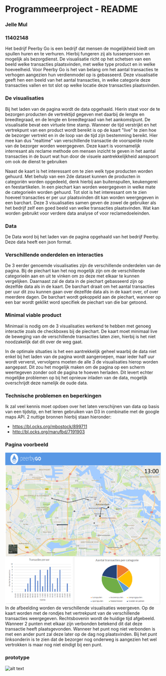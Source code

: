 # Programmeerproject - README
### Jelle Mul
### 11402148

Het bedrijf Peerby Go is een bedrijf dat mensen de mogelijkheid biedt om spullen huren en te verhuren. Hierbij fungeren zij als tussenpersoon en mogelijk als bezorgdienst. De visualisatie richt op het schetsen van een beeld welke transacties plaatsvinden, met welke type product en in welke hoeveelheid. Voor Peerby Go is het van belang om het aantal transacties te verhogen aangezien hun verdienmodel op is gebasseerd. Deze visualisatie geeft hen een beeld van het aantal transacties, in welke categorie deze transacties vallen en tot slot op welke locatie deze transacties plaatsvinden.

### De visualisaties
Bij het laden van de pagina wordt de data opgehaald. Hierin staat voor de te bezorgen producten de vertrektijd gegeven met daarbij de lengte en breedtegraad, en de lengte en breedtegraad van het aankomstpunt. De visualisatie bevat een virtuele time stamp. Wanneer de tijd verstrijkt en het vertrekpunt van een product wordt bereikt is op de kaart "live" te zien hoe de bezorger vertrekt en in de loop van de tijd zijn bestemming bereikt. Hier mee kan dus "realtime" van verschillende transactie de voorspelde route van de bezorger worden weergegeven. Deze kaart is voornamelijk interresant als reclame methode om mensen inzicht te geven in het aantal transacties in de buurt wat hun door de visuele aantrekkelijkheid aanspoort om ook de dienst te gebruiken

Naast de kaart is het interessant om te zien welk type producten worden gehuurd. Met behulp van een 2de dataset kunnen de producten in categoriën worden opgedeeld, denk hierbij aan buitenspullen, keukengerei en feestartikelen. In een piechart kan worden weergegeven in welke mate de categorieën worden gehuurd. Tot slot is het interessant om te zien hoeveel transacties er per uur plaatsvinden dit kan worden weergegeven in een barchart. Deze 3 visualisaties samen geven de zowel de gebruiker als het bedrijf zelf een goed beeld van welke transacties plaatsvinden. Wat kan worden gebruikt voor verdere data analyse of voor reclamedoeleinden.

### Data
De Data word bij het laden van de pagina opgehaald van het bedrijf Peerby. Deze data heeft een json format.

### Verschillende onderdelen en interacties
De 3 eerder genoemde visualisaties zijn de verschillende onderdelen van de pagina. Bij de piechart kan het nog mogelijk zijn om de verschillende categorieën aan en uit te vinken om zo deze met elkaar te kunnen vergelijken. Daarnaast zal de data in de piechart gebasseerd zijn op dezelfde data als in de kaart. De barchart draait om het aantal transacties per uur dit zou kunnen gaan over dezelfde data als in de kaart over, of over meerdere dagen. De barchart wordt gekoppeld aan de piechart, wanneer op een bar wordt geklikt word specifiek de piechart van die bar getoond.

### Minimal viable product
Minimaal is nodig om de 3 visualisaties werkend te hebben met genoeg interactie zoals de checkboxes bij de piechart. De kaart moet minimaal live de beweging van de verschillende transacties laten zien, hierbij is het niet noodzakelijk dat dit over de weg gaat.

In de optimale situaties is het een aantrekkelijk geheel waarbij de data niet enkel bij het laden van de pagina wordt aangeroepen, maar ieder half uur wordt ververst, vervolgens moeten de alle 3 de visualisaties hierop worden aangepast. Dit zou het mogelijk maken om de pagina op een scherm weertegeven zonder ooit de pagina te hoeven herladen. Dit levert echter mogelijke problemen op bij het opnieuw inladen van de data, mogelijk overschrijdt deze namelijk de oude data.

### Technische problemen en beperkingen
Ik zal veel kennis moet opdoen over het laten verschijnen van data op basis van een tijdstip, en het leren gebruiken van D3 in combinatie met de google maps API. 2 nuttige bronnen hierbij staan hieronder:
- https://bl.ocks.org/mbostock/899711
- http://bl.ocks.org/marufbd/7191903

### Pagina voorbeeld
![alt text](https://github.com/JelleMul/programmeerproject/blob/master/doc/pagina%20programmeerproject%20voorbeeld.png "Voorbeeld pagina")
In de afbeelding worden de verschillende visualisaties weergeven. Op de kaart worden met de rondjes het vertrekpunt van de verschillende transacties weergegeven. Rechtsbovenin wordt de huidige tijd afgebeeld. Wanneer 2 punten met elkaar zijn verbonden betekend dit dat deze transactie heeft plaatsgevonden. Wanneer het punt nog niet verbonden is met een ander punt zal deze later op de dag nog plaatsvinden. Bij het punt linksonderin is te zien dat de bezorger nog onderweg is aangezien het wel vertrokken is maar nog niet eindigt bij een punt.

### prototype
![alt text](https://github.com/JelleMul/programmeerproject/blob/master/doc/prototype.PNG "Prototype")
